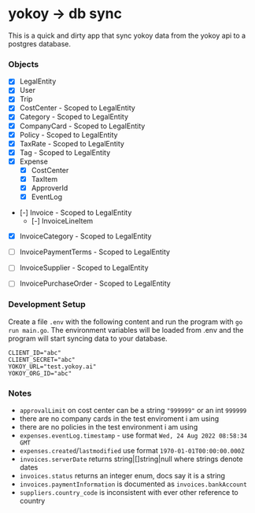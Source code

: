 # yokoy -> db sync

This is a quick and dirty app that sync yokoy data from the yokoy api to a postgres database.

### Objects

- [x] LegalEntity
- [x] User
- [x] Trip
- [x] CostCenter - Scoped to LegalEntity
- [x] Category - Scoped to LegalEntity
- [x] CompanyCard - Scoped to LegalEntity
- [x] Policy - Scoped to LegalEntity
- [x] TaxRate - Scoped to LegalEntity
- [x] Tag - Scoped to LegalEntity
- [x] Expense
    - [x] CostCenter
    - [x] TaxItem
    - [x] ApproverId
    - [x] EventLog
- [-] Invoice - Scoped to LegalEntity
    - [-] InvoiceLineItem
- [x] InvoiceCategory - Scoped to LegalEntity
- [ ] InvoicePaymentTerms - Scoped to LegalEntity
- [ ] InvoiceSupplier - Scoped to LegalEntity
- [ ] InvoicePurchaseOrder - Scoped to LegalEntity


### Development Setup

Create a file `.env` with the following content and run the program with `go run main.go`. The environment variables will be loaded from .env and the program will start syncing data to your database.

```
CLIENT_ID="abc"
CLIENT_SECRET="abc"
YOKOY_URL="test.yokoy.ai"
YOKOY_ORG_ID="abc"
```

### Notes
- `approvalLimit` on cost center can be a string `"999999"` or an int `999999`
- there are no company cards in the test enviroment i am using
- there are no policies in the test environment i am using
- `expenses.eventLog.timestamp` - use format `Wed, 24 Aug 2022 08:58:34 GMT`
- `expenses.created`/`lastmodified` use format `1970-01-01T00:00:00.000Z`
- `invoices.serverDate` returns string|[]string|null where strings denote dates
- `invoices.status` returns an integer enum, docs say it is a string
- `invoices.paymentInformation` is documented as `invoices.bankAccount`
- `suppliers.country_code` is inconsistent with ever other reference to country
